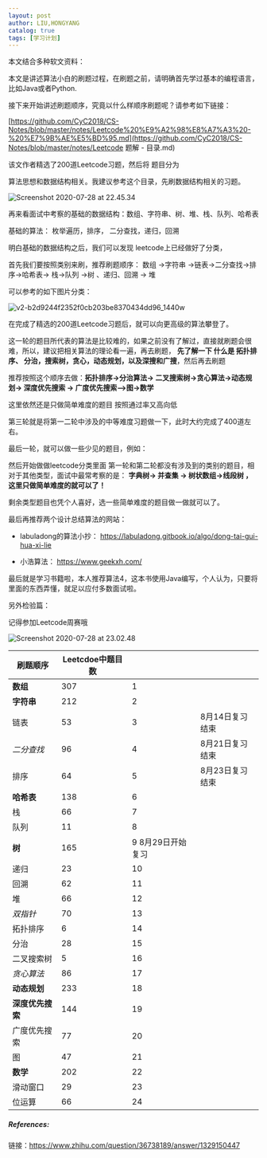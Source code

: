 ```yaml
---
layout: post
author: LIU,HONGYANG
catalog: true
tags: [学习计划]
---
```




本文结合多种软文资料：





本文是讲述算法小白的刷题过程，在刷题之前，请明确首先学过基本的编程语言，比如Java或者Python.

接下来开始讲述刷题顺序，究竟以什么样顺序刷题呢？请参考如下链接：



[https://github.com/CyC2018/CS-Notes/blob/master/notes/Leetcode%20%E9%A2%98%E8%A7%A3%20-%20%E7%9B%AE%E5%BD%95.md](https://github.com/CyC2018/CS-Notes/blob/master/notes/Leetcode 题解 - 目录.md)



该文作者精选了200道Leetcode习题，然后将 题目分为

算法思想和数据结构相关。我建议参考这个目录，先刷数据结构相关的习题。

![Screenshot 2020-07-28 at 22.45.34](https://tva1.sinaimg.cn/large/007S8ZIlgy1gh72k29371j306i0hg754.jpg)



再来看面试中考察的基础的数据结构：数组、字符串、树、堆、栈、队列、哈希表

基础的算法： 枚举遍历，排序， 二分查找，递归，回溯

明白基础的数据结构之后，我们可以发现 leetcode上已经做好了分类， 

首先我们要按照类别来刷，推荐刷题顺序： 数组 ->字符串 ->链表->二分查找->排序->哈希表-> 栈->队列 ->树 、递归、回溯 -> 堆



可以参考的如下图片分类：

![v2-b2d9244f2352f0cb203be8370434dd96_1440w](https://tva1.sinaimg.cn/large/007S8ZIlgy1gh72qwg7y8j30ey0qg40m.jpg)



在完成了精选的200道Leetcode习题后，就可以向更高级的算法攀登了。



这一轮的题目所代表的算法是比较难的，如果之前没有了解过，直接就刷题会很难，所以，建议把相关算法的理论看一遍，再去刷题， **先了解一下 什么是 拓扑排序、 分治，搜索树，贪心，动态规划，以及深搜和广搜**，然后再去刷题 

推荐按照这个顺序去做：**拓扑排序->分治算法-> 二叉搜索树->贪心算法->动态规划-> 深度优先搜索 -> 广度优先搜索-->图->数学**

这里依然还是只做简单难度的题目 按照通过率又高向低



第三轮就是将第一二轮中涉及的中等难度习题做一下，此时大约完成了400道左右。





最后一轮，就可以做一些少见的题目，例如：

然后开始做做leetcode分类里面 第一轮和第二轮都没有涉及到的类别的题目，相对于其他类型，面试中最常考察的是： **字典树-> 并查集 -> 树状数组->线段树 ， 这里只做简单难度的就可以了！**

剩余类型题目也凭个人喜好，选一些简单难度的题目做一做就可以了。



最后再推荐两个设计总结算法的网站：



- labuladong的算法小抄： https://labuladong.gitbook.io/algo/dong-tai-gui-hua-xi-lie

- 小浩算法： https://www.geekxh.com/



最后就是学习书籍啦，本人推荐算法4，这本书使用Java编写，个人认为，只要将里面的东西弄懂，就足以应付多数面试啦。



另外检验篇：



记得参加Leetcode周赛哦



![Screenshot 2020-07-28 at 23.02.48](https://tva1.sinaimg.cn/large/007S8ZIlgy1gh731x1ogsj30l40eqwgv.jpg)





| 刷题顺序         | Leetcdoe中题目数 |                   |                 |
| ---------------- | ---------------- | ----------------- | --------------- |
| **数组**         | 307              | 1                 |                 |
| **字符串**       | 212              | 2                 |                 |
| 链表             | 53               | 3                 | 8月14日复习结束 |
| *二分查找*       | 96               | 4                 | 8月21日复习结束 |
| 排序             | 64               | 5                 | 8月23日复习结束 |
| **哈希表**       | 138              | 6                 |                 |
| 栈               | 66               | 7                 |                 |
| 队列             | 11               | 8                 |                 |
| **树**           | 165              | 9 8月29日开始复习 |                 |
| 递归             | 23               | 10                |                 |
| 回溯             | 62               | 11                |                 |
| 堆               | 66               | 12                |                 |
| *双指针*         | 70               | 13                |                 |
| 拓扑排序         | 6                | 14                |                 |
| 分治             | 28               | 15                |                 |
| 二叉搜索树       | 5                | 16                |                 |
| *贪心算法*       | 86               | 17                |                 |
| **动态规划**     | 233              | 18                |                 |
| **深度优先搜索** | 144              | 19                |                 |
| 广度优先搜索     | 77               | 20                |                 |
| 图               | 47               | 21                |                 |
| **数学**         | 202              | 22                |                 |
| 滑动窗口         | 29               | 23                |                 |
| 位运算           | 66               | 24                |                 |



##### References:

链接：https://www.zhihu.com/question/36738189/answer/1329150447
